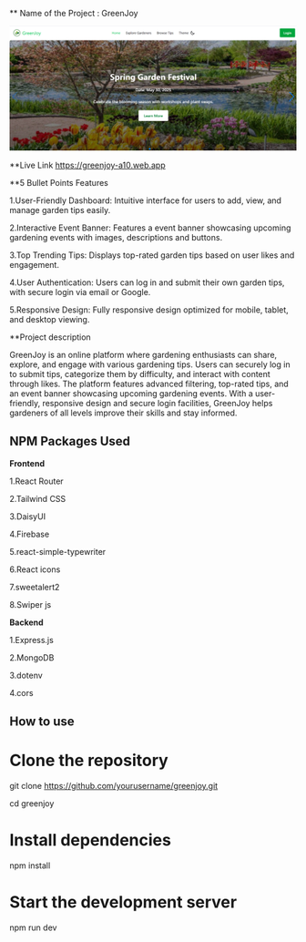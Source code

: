 ** Name of the Project : GreenJoy


![GreenJoy Banner](./src/assets/Screenshot%202025-06-25%20032111.png)


**Live Link  https://greenjoy-a10.web.app


**5 Bullet Points Features


1.User-Friendly Dashboard: Intuitive interface for users to add, view, and manage garden tips easily.


2.Interactive Event Banner: Features a event banner showcasing upcoming gardening events with images, descriptions and  buttons.


3.Top Trending Tips: Displays top-rated garden tips based on user likes and engagement.


4.User Authentication: Users can log in and submit their own garden tips, with secure login via email or Google.



5.Responsive Design: Fully responsive design optimized for mobile, tablet, and desktop viewing.



**Project description


GreenJoy is an online platform where gardening enthusiasts can share, explore, and engage with various gardening tips. Users can securely log in to submit tips, categorize them by difficulty, and interact with content through likes. The platform features advanced filtering, top-rated tips, and an event banner showcasing upcoming gardening events. With a user-friendly, responsive design and secure login facilities, GreenJoy helps gardeners of all levels improve their skills and stay informed.



## NPM Packages Used

**Frontend**

1.React Router

2.Tailwind CSS 

3.DaisyUI

4.Firebase

5.react-simple-typewriter

6.React icons

7.sweetalert2

8.Swiper js



**Backend**

1.Express.js 

2.MongoDB 

3.dotenv 

4.cors



## How to use

# Clone the repository
git clone https://github.com/yourusername/greenjoy.git

cd greenjoy

# Install dependencies
npm install

# Start the development server
npm run dev



